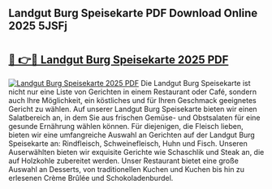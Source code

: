 ## Landgut Burg Speisekarte PDF Download Online 2025 5JSFj

# <h2><a href="http://gcdeek.nevu.top/?p=Landgut+Burg+Speisekarte">🔗 👉🔴 Landgut Burg Speisekarte 2025 PDF</a></h2>

[![Landgut Burg Speisekarte 2025 PDF](https://i.imgur.com/dBaPXMq.png)](http://gcdeek.nevu.top/?p=Landgut+Burg+Speisekarte)
Die Landgut Burg Speisekarte ist nicht nur eine Liste von Gerichten in einem Restaurant oder Café, sondern auch Ihre Möglichkeit, ein köstliches und für Ihren Geschmack geeignetes Gericht zu wählen. Auf unserer Landgut Burg Speisekarte bieten wir einen Salatbereich an, in dem Sie aus frischen Gemüse- und Obstsalaten für eine gesunde Ernährung wählen können. Für diejenigen, die Fleisch lieben, bieten wir eine umfangreiche Auswahl an Gerichten auf der Landgut Burg Speisekarte an: Rindfleisch, Schweinefleisch, Huhn und Fisch. Unseren Auserwählten bieten wir exquisite Gerichte wie Schaschlik und Steak an, die auf Holzkohle zubereitet werden. Unser Restaurant bietet eine große Auswahl an Desserts, von traditionellen Kuchen und Kuchen bis hin zu erlesenen Crème Brûlée und Schokoladenburdel.
